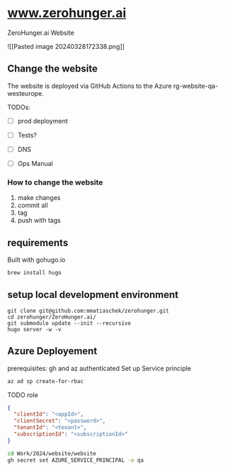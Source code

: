 # www.zerohunger.ai

ZeroHunger.ai Website

![[Pasted image 20240328172338.png]]

## Change the website

The website is deployed via GitHub Actions to the Azure rg-website-qa-westeurope.

TODOs: 

- [ ] prod deployment
- [ ] Tests?
- [ ] DNS
- [ ] Ops Manual


### How to change the website

1. make changes
2. commit all
3. tag
4. push with tags

## requirements

Built with gohugo.io

```
brew install hugo
```
## setup local development environment

```
git clone git@github.com:mmatiaschek/zerohunger.git
cd zerohunger/ZeroHunger.ai/
git submodule update --init --recursive
hugo server -w -v
```

## Azure Deployement

prerequisites: gh and az authenticated
Set up Service principle

```bash
az ad sp create-for-rbac
```
TODO role


```json
{
  "clientId": "<appId>",
  "clientSecret": "<password>",
  "tenantId": "<tenant>",
  "subscriptionId": "<subscriptionId>"
}
```

```bash
cd Work/2024/website/website
gh secret set AZURE_SERVICE_PRINCIPAL -e qa
```